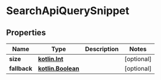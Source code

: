 # SearchApiQuerySnippet

## Properties
Name | Type | Description | Notes
------------ | ------------- | ------------- | -------------
**size** | [**kotlin.Int**](.md) |  |  [optional]
**fallback** | [**kotlin.Boolean**](.md) |  |  [optional]
